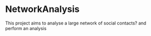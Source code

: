 # NetworkAnalysis
This project aims to analyse a large network of social contacts? and perform an analysis
